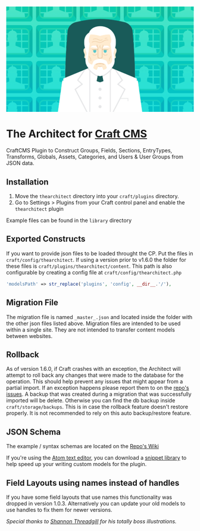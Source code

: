 ![The Architect](/the-architect.png?raw=true)
# The Architect for [Craft CMS](http://buildwithcraft.com/)

CraftCMS Plugin to Construct Groups, Fields, Sections, EntryTypes, Transforms, Globals, Assets, Categories, and Users & User Groups from JSON data.

## Installation
1. Move the `thearchitect` directory into your `craft/plugins` directory.
2. Go to Settings &gt; Plugins from your Craft control panel and enable the `thearchitect` plugin

Example files can be found in the `library` directory

## Exported Constructs
If you want to provide json files to be loaded throught the CP. Put the files in `craft/config/thearchitect`. If using a version prior to v1.6.0 the folder for these files is `craft/plugins/thearchitect/content`. This path is also configurable by creating a config file at `craft/config/thearchitect.php`
```php
'modelsPath' => str_replace('plugins', 'config', __dir__.'/'),
```

## Migration File
The migration file is named `_master_.json` and located inside the folder with the other json files listed above. Migration files are intended to be used within a single site. They are not intended to transfer content models between websites.

## Rollback
As of version 1.6.0, if Craft crashes with an exception, the Architect will attempt to roll back any changes that were made to the database for the operation. This should help prevent any issues that might appear from a partial import. If an exception happens please report them to on the [repo's issues](https://github.com/Pennebaker/craftcms-thearchitect/issues). A backup that was created during a migration that was successfully imported will be delete. Otherwise you can find the db backup inside `craft/storage/backups`. This is in case the rollback feature doesn't restore properly. It is not recommended to rely on this auto backup/restore feature.

## JSON Schema
The example / syntax schemas are located on the [Repo's Wiki](https://github.com/Pennebaker/craftcms-thearchitect/wiki)

If you're using the [Atom text editor](https://atom.io/), you can download a [snippet library](https://github.com/Emkaytoo/craft-json-snippets) to help speed up your writing custom models for the plugin.

## Field Layouts using names instead of handles
If you have some field layouts that use names this functionality was dropped in version 1.0.3. Alternatively you can update your old models to use handles to fix them for newer versions.

*Special thanks to [Shannon Threadgill](https://dribbble.com/threadgillthunder) for his totally boss illustrations.*
